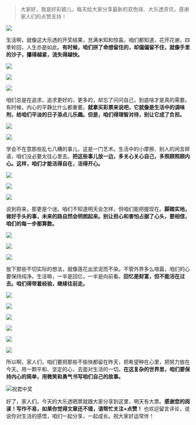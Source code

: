 > 大家好，我是好彩颖儿，每天给大家分享最新的双色球、大乐透资讯，感谢家人们的点赞支持！

![](https://cdn.jsdelivr.net/gh/wangwenjie1314/PicCDN/2024-7-12/1720763627240-image.png)


生活啊，就像这大乐透的开奖结果，充满未知和惊喜。咱们都知道，花开花谢，四季轮回，人生亦是如此。**有时候，咱们拼了命想留住的，却偏偏留不住，就像手里的沙子，攥得越紧，流失得越快。**


![](https://cdn.jsdelivr.net/gh/wangwenjie1314/PicCDN/2024-8-16/1723792678379-image.png)



![](https://cdn.jsdelivr.net/gh/wangwenjie1314/PicCDN/2024-8-16/1723792658873-image.png)


![](https://cdn.jsdelivr.net/gh/wangwenjie1314/PicCDN/2024-8-16/1723792844390-image.png)


咱们总是在追求，追求更好的，更多的，却忘了问问自己，到底啥才是真的需要。有时候，内心的平静比什么都重要。**就拿买彩票来说吧，它就像是生活中的调味剂，给咱们平淡的日子添点儿乐趣。但是，咱们得理智对待，别让它成了负担。**


![](https://cdn.jsdelivr.net/gh/wangwenjie1314/PicCDN/2024-8-16/1723792546506-image.png)

![](https://cdn.jsdelivr.net/gh/wangwenjie1314/PicCDN/2024-8-16/1723792552876-image.png)



学会不在意那些乱七八糟的事儿，这是一门艺术。生活中的小摩擦、别人的闲言碎语，咱们没必要太往心里去。**把这些事儿放一边，多关心关心自己，多照顾照顾内心。这样，咱们才能活得自在，活得开心。**


![](https://cdn.jsdelivr.net/gh/wangwenjie1314/PicCDN/2024-8-16/1723792693307-image.png)


![](https://cdn.jsdelivr.net/gh/wangwenjie1314/PicCDN/2024-8-16/1723792559584-image.png)

![](https://cdn.jsdelivr.net/gh/wangwenjie1314/PicCDN/2024-8-16/1723792868647-image.png)


说到将来，那更是个谜。咱们不知道明天会怎样，但咱们能把握现在。**脚踏实地，做好手头的事，未来的路自然会明朗起来。别让担心和害怕占据了心头，要相信，咱们的每一步都算数。**


![](https://cdn.jsdelivr.net/gh/wangwenjie1314/PicCDN/2024-8-16/1723792875847-image.png)


![](https://cdn.jsdelivr.net/gh/wangwenjie1314/PicCDN/2024-8-16/1723792739356-image.png)


![](https://cdn.jsdelivr.net/gh/wangwenjie1314/PicCDN/2024-8-16/1723792749761-image.png)


放下那些不切实际的想法，就像莲花出淤泥而不染。不管外界多么喧嚣，咱们的心要保持纯净。生活嘛，一半是回忆，一半是向前看。**回忆是财富，但不能活在过去。咱们得带着经验，继续往前走。**


![](https://cdn.jsdelivr.net/gh/wangwenjie1314/PicCDN/2024-8-16/1723792884374-image.png)


![](https://cdn.jsdelivr.net/gh/wangwenjie1314/PicCDN/2024-8-16/1723792813626-image.png)


![](https://cdn.jsdelivr.net/gh/wangwenjie1314/PicCDN/2024-8-16/1723792831992-image.png)


![](https://cdn.jsdelivr.net/gh/wangwenjie1314/PicCDN/2024-8-16/1723792821195-image.png)

![](https://cdn.jsdelivr.net/gh/wangwenjie1314/PicCDN/2024-8-16/1723792705780-image.png)


![](https://cdn.jsdelivr.net/gh/wangwenjie1314/PicCDN/2024-8-16/1723792896291-image.png)


所以啊，家人们，咱们要把那些不愉快都留在昨天，把希望种在心里，把努力放在今天。用一颗平和、坚定的心，去面对生活的一切。**在这复杂的世界里，咱们要保持内心的简单，用微笑和勇气书写咱们自己的故事。**


![祝君中奖](https://cdn.jsdelivr.net/gh/wangwenjie1314/PicCDN/2024-8-16/1723793009293-image.png)


好了，家人们，今天的大乐透晒票就跟大家分享到这里，明天有大票。**感谢您的阅读！写作不易，如果你觉得文章还不错，请帮忙关注+点赞！** 也欢迎留言评论，说说你对生活的感悟，咱们一起分享，一起成长。祝大家好运常伴！
